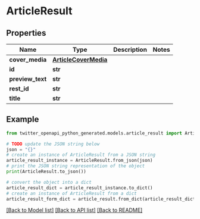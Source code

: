 # ArticleResult


## Properties

Name | Type | Description | Notes
------------ | ------------- | ------------- | -------------
**cover_media** | [**ArticleCoverMedia**](ArticleCoverMedia.md) |  | 
**id** | **str** |  | 
**preview_text** | **str** |  | 
**rest_id** | **str** |  | 
**title** | **str** |  | 

## Example

```python
from twitter_openapi_python_generated.models.article_result import ArticleResult

# TODO update the JSON string below
json = "{}"
# create an instance of ArticleResult from a JSON string
article_result_instance = ArticleResult.from_json(json)
# print the JSON string representation of the object
print(ArticleResult.to_json())

# convert the object into a dict
article_result_dict = article_result_instance.to_dict()
# create an instance of ArticleResult from a dict
article_result_form_dict = article_result.from_dict(article_result_dict)
```
[[Back to Model list]](../README.md#documentation-for-models) [[Back to API list]](../README.md#documentation-for-api-endpoints) [[Back to README]](../README.md)


